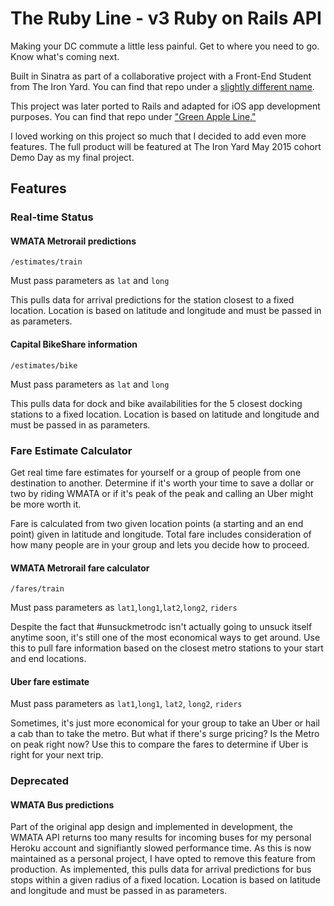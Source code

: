 # The Ruby Line - v3 Ruby on Rails API
Making your DC commute a little less painful. Get to where you need to go. Know what's coming next.

Built in Sinatra as part of a collaborative project with a Front-End Student from The Iron Yard. You can find that repo under a [slightly different name](https://github.com/bellawoo/Ruby-Line-Sinatra "Ruby Line, Sinatra version").

This project was later ported to Rails and adapted for iOS app development purposes. You can find that repo under ["Green Apple Line."](https://github.com/bellawoo/Green-Apple-Line "Green Apple Line")

I loved working on this project so much that I decided to add even more features. The full product will be featured at The Iron Yard May 2015 cohort Demo Day as my final project.

## Features

### Real-time Status

#### WMATA Metrorail predictions

```/estimates/train```

Must pass parameters as ```lat``` and ```long```

This pulls data for arrival predictions for the station closest to a fixed location. Location is based on latitude and longitude and must be passed in as parameters.

#### Capital BikeShare information

```/estimates/bike```

Must pass parameters as ```lat``` and ```long```

This pulls data for dock and bike availabilities for the 5 closest docking stations to a fixed location. Location is based on latitude and longitude and must be passed in as parameters.


### Fare Estimate Calculator

Get real time fare estimates for yourself or a group of people from one destination to another. Determine if it's worth your time to save a dollar or two by riding WMATA or if it's peak of the peak and calling an Uber might be more worth it.

Fare is calculated from two given location points (a starting and an end point) given in latitude and longitude. Total fare includes consideration of how many people are in your group and lets you decide how to proceed.

#### WMATA Metrorail fare calculator

```/fares/train```

Must pass parameters as ```lat1```,```long1```,```lat2```,```long2```, ```riders```

Despite the fact that #unsuckmetrodc isn't actually going to unsuck itself anytime soon, it's still one of the most economical ways to get around. Use this to pull fare information based on the closest metro stations to your start and end locations.

#### Uber fare estimate

Must pass parameters as ```lat1```,```long1```, ```lat2```, ```long2```, ```riders```

Sometimes, it's just more economical for your group to take an Uber or hail a cab than to take the metro. But what if there's surge pricing? Is the Metro on peak right now? Use this to compare the fares to determine if Uber is right for your next trip.

### Deprecated

#### WMATA Bus predictions

Part of the original app design and implemented in development, the WMATA API returns too many results for incoming buses for my personal Heroku account and signifiantly slowed performance time. As this is now maintained as a personal project, I have opted to remove this feature from production. As implemented, this pulls data for arrival predictions for bus stops within a given radius of a fixed location. Location is based on latitude and longitude and must be passed in as parameters.
